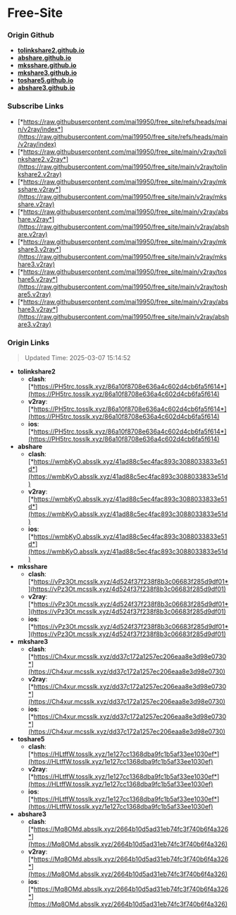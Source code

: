 # Free-Site

### Origin Github

- [**tolinkshare2.github.io**](https://github.com/tolinkshare2/tolinkshare2.github.io)
- [**abshare.github.io**](https://github.com/abshare/abshare.github.io)
- [**mksshare.github.io**](https://github.com/mksshare/mksshare.github.io)
- [**mkshare3.github.io**](https://github.com/mkshare3/mkshare3.github.io)
- [**toshare5.github.io**](https://github.com/toshare5/toshare5.github.io)
- [**abshare3.github.io**](https://github.com/abshare3/abshare3.github.io)

### Subscribe Links

- [*https://raw.githubusercontent.com/mai19950/free_site/refs/heads/main/v2ray/index*](https://raw.githubusercontent.com/mai19950/free_site/refs/heads/main/v2ray/index)
- [*https://raw.githubusercontent.com/mai19950/free_site/main/v2ray/tolinkshare2.v2ray*](https://raw.githubusercontent.com/mai19950/free_site/main/v2ray/tolinkshare2.v2ray)
- [*https://raw.githubusercontent.com/mai19950/free_site/main/v2ray/mksshare.v2ray*](https://raw.githubusercontent.com/mai19950/free_site/main/v2ray/mksshare.v2ray)
- [*https://raw.githubusercontent.com/mai19950/free_site/main/v2ray/abshare.v2ray*](https://raw.githubusercontent.com/mai19950/free_site/main/v2ray/abshare.v2ray)
- [*https://raw.githubusercontent.com/mai19950/free_site/main/v2ray/mkshare3.v2ray*](https://raw.githubusercontent.com/mai19950/free_site/main/v2ray/mkshare3.v2ray)
- [*https://raw.githubusercontent.com/mai19950/free_site/main/v2ray/toshare5.v2ray*](https://raw.githubusercontent.com/mai19950/free_site/main/v2ray/toshare5.v2ray)
- [*https://raw.githubusercontent.com/mai19950/free_site/main/v2ray/abshare3.v2ray*](https://raw.githubusercontent.com/mai19950/free_site/main/v2ray/abshare3.v2ray)

### Origin Links

> Updated Time: 2025-03-07 15:14:52

- **tolinkshare2**
  - **clash**: [*https://PH5trc.tosslk.xyz/86a10f8708e636a4c602d4cb6fa5f614*](https://PH5trc.tosslk.xyz/86a10f8708e636a4c602d4cb6fa5f614)
  - **v2ray**: [*https://PH5trc.tosslk.xyz/86a10f8708e636a4c602d4cb6fa5f614*](https://PH5trc.tosslk.xyz/86a10f8708e636a4c602d4cb6fa5f614)
  - **ios**: [*https://PH5trc.tosslk.xyz/86a10f8708e636a4c602d4cb6fa5f614*](https://PH5trc.tosslk.xyz/86a10f8708e636a4c602d4cb6fa5f614)
- **abshare**
  - **clash**: [*https://wmbKyO.absslk.xyz/41ad88c5ec4fac893c3088033833e51d*](https://wmbKyO.absslk.xyz/41ad88c5ec4fac893c3088033833e51d)
  - **v2ray**: [*https://wmbKyO.absslk.xyz/41ad88c5ec4fac893c3088033833e51d*](https://wmbKyO.absslk.xyz/41ad88c5ec4fac893c3088033833e51d)
  - **ios**: [*https://wmbKyO.absslk.xyz/41ad88c5ec4fac893c3088033833e51d*](https://wmbKyO.absslk.xyz/41ad88c5ec4fac893c3088033833e51d)
- **mksshare**
  - **clash**: [*https://vPz3Ot.mcsslk.xyz/4d524f37f238f8b3c06683f285d9df01*](https://vPz3Ot.mcsslk.xyz/4d524f37f238f8b3c06683f285d9df01)
  - **v2ray**: [*https://vPz3Ot.mcsslk.xyz/4d524f37f238f8b3c06683f285d9df01*](https://vPz3Ot.mcsslk.xyz/4d524f37f238f8b3c06683f285d9df01)
  - **ios**: [*https://vPz3Ot.mcsslk.xyz/4d524f37f238f8b3c06683f285d9df01*](https://vPz3Ot.mcsslk.xyz/4d524f37f238f8b3c06683f285d9df01)
- **mkshare3**
  - **clash**: [*https://Ch4xur.mcsslk.xyz/dd37c172a1257ec206eaa8e3d98e0730*](https://Ch4xur.mcsslk.xyz/dd37c172a1257ec206eaa8e3d98e0730)
  - **v2ray**: [*https://Ch4xur.mcsslk.xyz/dd37c172a1257ec206eaa8e3d98e0730*](https://Ch4xur.mcsslk.xyz/dd37c172a1257ec206eaa8e3d98e0730)
  - **ios**: [*https://Ch4xur.mcsslk.xyz/dd37c172a1257ec206eaa8e3d98e0730*](https://Ch4xur.mcsslk.xyz/dd37c172a1257ec206eaa8e3d98e0730)
- **toshare5**
  - **clash**: [*https://HLtffW.tosslk.xyz/1e127cc1368dba9fc1b5af33ee1030ef*](https://HLtffW.tosslk.xyz/1e127cc1368dba9fc1b5af33ee1030ef)
  - **v2ray**: [*https://HLtffW.tosslk.xyz/1e127cc1368dba9fc1b5af33ee1030ef*](https://HLtffW.tosslk.xyz/1e127cc1368dba9fc1b5af33ee1030ef)
  - **ios**: [*https://HLtffW.tosslk.xyz/1e127cc1368dba9fc1b5af33ee1030ef*](https://HLtffW.tosslk.xyz/1e127cc1368dba9fc1b5af33ee1030ef)
- **abshare3**
  - **clash**: [*https://Mq8OMd.absslk.xyz/2664b10d5ad31eb74fc3f740b6f4a326*](https://Mq8OMd.absslk.xyz/2664b10d5ad31eb74fc3f740b6f4a326)
  - **v2ray**: [*https://Mq8OMd.absslk.xyz/2664b10d5ad31eb74fc3f740b6f4a326*](https://Mq8OMd.absslk.xyz/2664b10d5ad31eb74fc3f740b6f4a326)
  - **ios**: [*https://Mq8OMd.absslk.xyz/2664b10d5ad31eb74fc3f740b6f4a326*](https://Mq8OMd.absslk.xyz/2664b10d5ad31eb74fc3f740b6f4a326)
